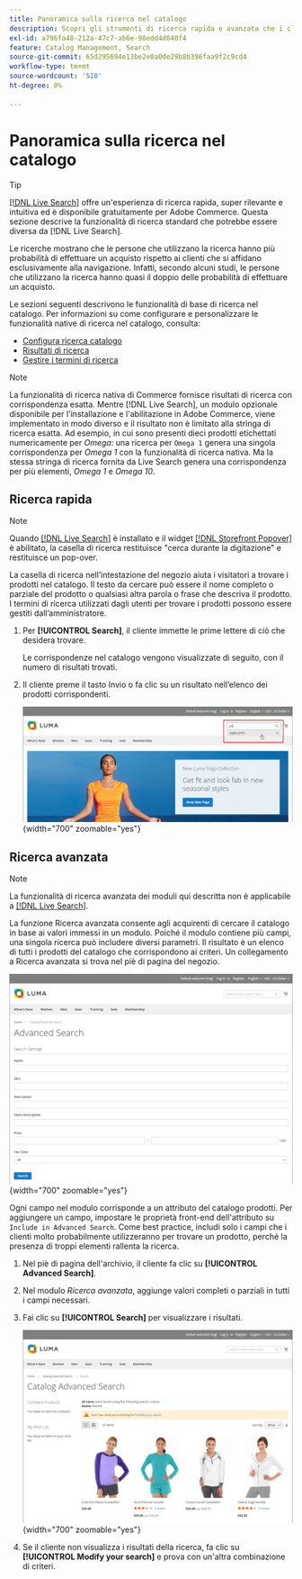 ```yaml
---
title: Panoramica sulla ricerca nel catalogo
description: Scopri gli strumenti di ricerca rapida e avanzata che i clienti possono utilizzare per individuare i prodotti nella vetrina.
exl-id: a796fa48-212a-47c7-ab6e-98edd4d040f4
feature: Catalog Management, Search
source-git-commit: 65d295694e13be2e0a0de29b8b396faa9f2c9cd4
workflow-type: tm+mt
source-wordcount: '510'
ht-degree: 0%

---
```


# Panoramica sulla ricerca nel catalogo

>[!TIP]
>
>[[!DNL Live Search]](https://experienceleague.adobe.com/docs/commerce-merchant-services/live-search/overview.html) offre un&#39;esperienza di ricerca rapida, super rilevante e intuitiva ed è disponibile gratuitamente per Adobe Commerce. Questa sezione descrive la funzionalità di ricerca standard che potrebbe essere diversa da [!DNL Live Search].

Le ricerche mostrano che le persone che utilizzano la ricerca hanno più probabilità di effettuare un acquisto rispetto ai clienti che si affidano esclusivamente alla navigazione. Infatti, secondo alcuni studi, le persone che utilizzano la ricerca hanno quasi il doppio delle probabilità di effettuare un acquisto.

Le sezioni seguenti descrivono le funzionalità di base di ricerca nel catalogo. Per informazioni su come configurare e personalizzare le funzionalità native di ricerca nel catalogo, consulta:

- [Configura ricerca catalogo](search-configuration.md)
- [Risultati di ricerca](search-results.md)
- [Gestire i termini di ricerca](search-terms.md)

>[!NOTE]
>
>La funzionalità di ricerca nativa di Commerce fornisce risultati di ricerca con corrispondenza esatta. Mentre [!DNL Live Search], un modulo opzionale disponibile per l&#39;installazione e l&#39;abilitazione in Adobe Commerce, viene implementato in modo diverso e il risultato non è limitato alla stringa di ricerca esatta. Ad esempio, in cui sono presenti dieci prodotti etichettati numericamente per _Omega_: una ricerca per `Omega 1` genera una singola corrispondenza per _Omega 1_ con la funzionalità di ricerca nativa. Ma la stessa stringa di ricerca fornita da Live Search genera una corrispondenza per più elementi, _Omega 1_ e _Omega 10_.

## Ricerca rapida

>[!NOTE]
>
>Quando [[!DNL Live Search]](https://experienceleague.adobe.com/en/docs/commerce-merchant-services/live-search/overview) è installato e il widget [[!DNL Storefront Popover]](https://experienceleague.adobe.com/en/docs/commerce-merchant-services/live-search/live-search-storefront/storefront-popover) è abilitato, la casella di ricerca restituisce &quot;cerca durante la digitazione&quot; e restituisce un pop-over.

La casella di ricerca nell’intestazione del negozio aiuta i visitatori a trovare i prodotti nel catalogo. Il testo da cercare può essere il nome completo o parziale del prodotto o qualsiasi altra parola o frase che descriva il prodotto. I termini di ricerca utilizzati dagli utenti per trovare i prodotti possono essere gestiti dall’amministratore.

1. Per **[!UICONTROL Search]**, il cliente immette le prime lettere di ciò che desidera trovare.

   Le corrispondenze nel catalogo vengono visualizzate di seguito, con il numero di risultati trovati.

1. Il cliente preme il tasto Invio o fa clic su un risultato nell’elenco dei prodotti corrispondenti.

   ![Ricerca](./assets/storefront-search-box.png){width="700" zoomable="yes"}

## Ricerca avanzata

>[!NOTE]
>
>La funzionalità di ricerca avanzata dei moduli qui descritta non è applicabile a [[!DNL Live Search]](https://experienceleague.adobe.com/docs/commerce-merchant-services/live-search/overview.html).

La funzione Ricerca avanzata consente agli acquirenti di cercare il catalogo in base ai valori immessi in un modulo. Poiché il modulo contiene più campi, una singola ricerca può includere diversi parametri. Il risultato è un elenco di tutti i prodotti del catalogo che corrispondono ai criteri. Un collegamento a Ricerca avanzata si trova nel piè di pagina del negozio.

![Ricerca avanzata](./assets/storefront-search-advanced.png){width="700" zoomable="yes"}

Ogni campo nel modulo corrisponde a un attributo del catalogo prodotti. Per aggiungere un campo, impostare le proprietà front-end dell&#39;attributo su `Include in Advanced Search`. Come best practice, includi solo i campi che i clienti molto probabilmente utilizzeranno per trovare un prodotto, perché la presenza di troppi elementi rallenta la ricerca.

1. Nel piè di pagina dell&#39;archivio, il cliente fa clic su **[!UICONTROL Advanced Search]**.

1. Nel modulo _Ricerca avanzata_, aggiunge valori completi o parziali in tutti i campi necessari.

1. Fai clic su **[!UICONTROL Search]** per visualizzare i risultati.

   ![Risultati ricerca](./assets/storefront-search-advanced-results-modify.png){width="700" zoomable="yes"}

1. Se il cliente non visualizza i risultati della ricerca, fa clic su **[!UICONTROL Modify your search]** e prova con un&#39;altra combinazione di criteri.
